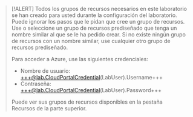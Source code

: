 > [!ALERT] Todos los grupos de recursos necesarios en este laboratorio se han creado para usted durante la configuración del laboratorio. Puede ignorar los pasos que le pidan que cree un grupo de recursos. Use o seleccione un grupo de recursos prediseñado que tenga un nombre similar al que se le ha pedido crear. Si no existe ningún grupo de recursos con un nombre similar, use cualquier otro grupo de recursos prediseñado.
>
> Para acceder a Azure, use las siguientes credenciales:
>
> - Nombre de usuario: +++@lab.CloudPortalCredential(LabUser).Username+++
> - Contraseña: +++@lab.CloudPortalCredential(LabUser).Password+++
>
> Puede ver sus grupos de recursos disponibles en la pestaña Recursos de la parte superior.